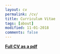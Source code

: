 ```yaml
---
layout: cv
permalink: /cv/
title: Curriculum Vitae
tags: [about]
modified: 11-01-2018
comments: false
---
```



[**Full CV as a pdf**](https://www.dropbox.com/s/tfvso5on5ybcacv/ghattab_cv.pdf?dl=0)
